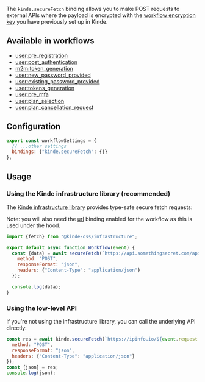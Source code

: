 
The `kinde.secureFetch` binding allows you to make POST requests to external APIs where the payload is encrypted with the [workflow encryption key](/workflows/manage-workflows/workflow-encryption-key/) you have previously set up in Kinde.

## Available in workflows

- [user:pre_registration](/workflows/example-workflows/pre-user-registration-workflow/)
- [user:post_authentication](/workflows/example-workflows/workflow-user-post-auth/)
- [m2m:token_generation](/workflows/example-workflows/m2m-token-generation-workflow/)
- [user:new_password_provided](/workflows/example-workflows/new-password-provided-workflow/)
- [user:existing_password_provided](http://localhost:4321/workflows/example-workflows/existing-password-provided-workflow/)
- [user:tokens_generation](/workflows/example-workflows/user-token-generation/)
- [user:pre_mfa](http://localhost:4321/workflows/example-workflows/pre-mfa-workflow/)
- [user:plan_selection](/workflows/example-workflows/plan-selection-workflow/)
- [user:plan_cancellation_request](/workflows/example-workflows/plan-cancellation-request-workflow/)

## Configuration

```js
export const workflowSettings = {
  // ...other settings
  bindings: {"kinde.secureFetch": {}}
};
```

## Usage

### Using the Kinde infrastructure library (recommended)

The [Kinde infrastructure library](https://github.com/kinde-oss/infrastructure) provides type-safe secure fetch requests:

Note: you will also need the [url](/workflows/bindings/url-binding/) binding enabled for the workflow as this is used under the hood.

```js
import {fetch} from "@kinde-oss/infrastructure";

export default async function Workflow(event) {
  const {data} = await secureFetch(`https://api.somethingsecret.com/api`, {
    method: "POST",
    responseFormat: "json",
    headers: {"Content-Type": "application/json"}
  });

  console.log(data);
}
```

### Using the low-level API

If you're not using the infrastructure library, you can call the underlying API directly:

```js
const res = await kinde.secureFetch(`https://ipinfo.io/${event.request.ip}`, {
  method: "POST",
  responseFormat: "json",
  headers: {"Content-Type": "application/json"}
});
const {json} = res;
console.log(json);
```
